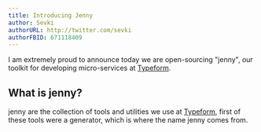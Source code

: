 ```yaml
---
title: Introducing Jenny
author: Sevki
authorURL: http://twitter.com/sevki
authorFBID: 671118409
---
```


I am extremely proud to announce today we are open-sourcing "jenny", our toolkit
for developing micro-services at [Typeform](https://typeform.com).

## What is jenny?

jenny are the collection of tools and utilities we use at [Typeform](https://typeform.com),
first of these tools were a generator, which is where the name jenny comes from.
